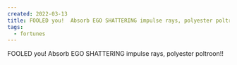 ```yaml
---
created: 2022-03-13
title: FOOLED you!  Absorb EGO SHATTERING impulse rays, polyester poltroon!!
tags:
  - fortunes
---
```


FOOLED you!  Absorb EGO SHATTERING impulse rays, polyester poltroon!!
